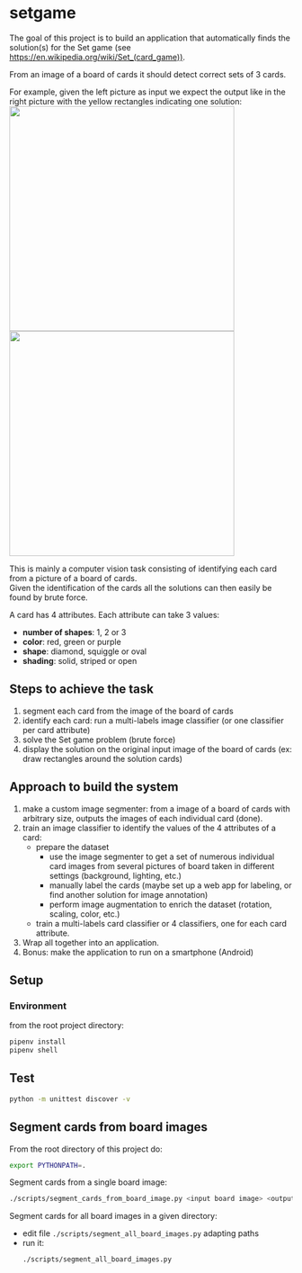 # setgame
The goal of this project is to build an application that automatically finds the solution(s) for the Set game (see https://en.wikipedia.org/wiki/Set_(card_game)).  

From an image of a board of cards it should detect correct sets of 3 cards.

For example, given the left picture as input we expect the output like in the right picture with the yellow rectangles indicating one solution:  
<img src="https://user-images.githubusercontent.com/8144090/98802392-8d633600-2413-11eb-96a3-14331dae4dd6.jpg" width=400> 
<img src="https://user-images.githubusercontent.com/8144090/98802503-b5529980-2413-11eb-887b-626108971137.jpg" width=400>

This is mainly a computer vision task consisting of identifying each card from a picture of a board of cards.  
Given the identification of the cards all the solutions can then easily be found by brute force.  

A card has 4 attributes. Each attribute can take 3 values:
- **number of shapes**: 1, 2 or 3
- **color**: red, green or purple
- **shape**: diamond, squiggle or oval
- **shading**: solid, striped or open

## Steps to achieve the task
1. segment each card from the image of the board of cards
2. identify each card: run a multi-labels image classifier (or one classifier per card attribute)
3. solve the Set game problem (brute force)
4. display the solution on the original input image of the board of cards (ex: draw rectangles around the solution cards)

## Approach to build the system
1. make a custom image segmenter: from a image of a board of cards with arbitrary size, outputs the images of each individual card (done).
2. train an image classifier to identify the values of the 4 attributes of a card:
    * prepare the dataset
        * use the image segmenter to get a set of numerous individual card images from several pictures of board taken in different settings (background, lighting, etc.)
        * manually label the cards (maybe set up a web app for labeling, or find another solution for image annotation)
        * perform image augmentation to enrich the dataset (rotation, scaling, color, etc.)
    * train a multi-labels card classifier or 4 classifiers, one for each card attribute.
3. Wrap all together into an application.
4. Bonus: make the application to run on a smartphone (Android)

## Setup

### Environment
from the root project directory:
```bash
pipenv install
pipenv shell
```

## Test 
```bash
python -m unittest discover -v
```

## Segment cards from board images  
From the root directory of this project do:
```bash
export PYTHONPATH=.
```
Segment cards from a single board image:
```bash
./scripts/segment_cards_from_board_image.py <input board image> <output directory>
```
Segment cards for all board images in a given directory:  
- edit file `./scripts/segment_all_board_images.py` adapting paths
- run it:
    ```bash
    ./scripts/segment_all_board_images.py
    ```



